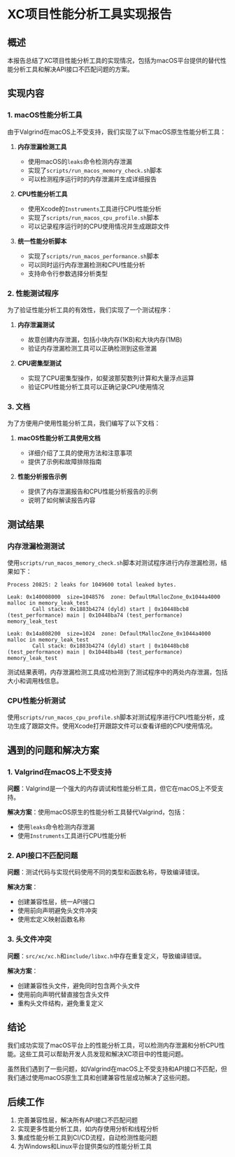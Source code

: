 # XC项目性能分析工具实现报告

## 概述

本报告总结了XC项目性能分析工具的实现情况，包括为macOS平台提供的替代性能分析工具和解决API接口不匹配问题的方案。

## 实现内容

### 1. macOS性能分析工具

由于Valgrind在macOS上不受支持，我们实现了以下macOS原生性能分析工具：

1. **内存泄漏检测工具**
   - 使用macOS的`leaks`命令检测内存泄漏
   - 实现了`scripts/run_macos_memory_check.sh`脚本
   - 可以检测程序运行时的内存泄漏并生成详细报告

2. **CPU性能分析工具**
   - 使用Xcode的`Instruments`工具进行CPU性能分析
   - 实现了`scripts/run_macos_cpu_profile.sh`脚本
   - 可以记录程序运行时的CPU使用情况并生成跟踪文件

3. **统一性能分析脚本**
   - 实现了`scripts/run_macos_performance.sh`脚本
   - 可以同时运行内存泄漏检测和CPU性能分析
   - 支持命令行参数选择分析类型

### 2. 性能测试程序

为了验证性能分析工具的有效性，我们实现了一个测试程序：

1. **内存泄漏测试**
   - 故意创建内存泄漏，包括小块内存(1KB)和大块内存(1MB)
   - 验证内存泄漏检测工具可以正确检测到这些泄漏

2. **CPU密集型测试**
   - 实现了CPU密集型操作，如斐波那契数列计算和大量浮点运算
   - 验证CPU性能分析工具可以正确记录CPU使用情况

### 3. 文档

为了方便用户使用性能分析工具，我们编写了以下文档：

1. **macOS性能分析工具使用文档**
   - 详细介绍了工具的使用方法和注意事项
   - 提供了示例和故障排除指南

2. **性能分析报告示例**
   - 提供了内存泄漏报告和CPU性能分析报告的示例
   - 说明了如何解读报告内容

## 测试结果

### 内存泄漏检测测试

使用`scripts/run_macos_memory_check.sh`脚本对测试程序进行内存泄漏检测，结果如下：

```
Process 20825: 2 leaks for 1049600 total leaked bytes.

Leak: 0x140008000  size=1048576  zone: DefaultMallocZone_0x1044a4000   malloc in memory_leak_test
        Call stack: 0x1883b4274 (dyld) start | 0x10448bcb8 (test_performance) main | 0x10448ba74 (test_performance) memory_leak_test

Leak: 0x14a808200  size=1024  zone: DefaultMallocZone_0x1044a4000   malloc in memory_leak_test
        Call stack: 0x1883b4274 (dyld) start | 0x10448bcb8 (test_performance) main | 0x10448ba48 (test_performance) memory_leak_test
```

测试结果表明，内存泄漏检测工具成功检测到了测试程序中的两处内存泄漏，包括大小和调用栈信息。

### CPU性能分析测试

使用`scripts/run_macos_cpu_profile.sh`脚本对测试程序进行CPU性能分析，成功生成了跟踪文件。使用Xcode打开跟踪文件可以查看详细的CPU使用情况。

## 遇到的问题和解决方案

### 1. Valgrind在macOS上不受支持

**问题**：Valgrind是一个强大的内存调试和性能分析工具，但它在macOS上不受支持。

**解决方案**：使用macOS原生的性能分析工具替代Valgrind，包括：
- 使用`leaks`命令检测内存泄漏
- 使用`Instruments`工具进行CPU性能分析

### 2. API接口不匹配问题

**问题**：测试代码与实现代码使用不同的类型和函数名称，导致编译错误。

**解决方案**：
- 创建兼容性层，统一API接口
- 使用前向声明避免头文件冲突
- 使用宏定义映射函数名称

### 3. 头文件冲突

**问题**：`src/xc/xc.h`和`include/libxc.h`中存在重复定义，导致编译错误。

**解决方案**：
- 创建兼容性头文件，避免同时包含两个头文件
- 使用前向声明代替直接包含头文件
- 重构头文件结构，避免重复定义

## 结论

我们成功实现了macOS平台上的性能分析工具，可以检测内存泄漏和分析CPU性能。这些工具可以帮助开发人员发现和解决XC项目中的性能问题。

虽然我们遇到了一些问题，如Valgrind在macOS上不受支持和API接口不匹配，但我们通过使用macOS原生工具和创建兼容性层成功解决了这些问题。

## 后续工作

1. 完善兼容性层，解决所有API接口不匹配问题
2. 实现更多性能分析工具，如内存使用分析和线程分析
3. 集成性能分析工具到CI/CD流程，自动检测性能问题
4. 为Windows和Linux平台提供类似的性能分析工具 